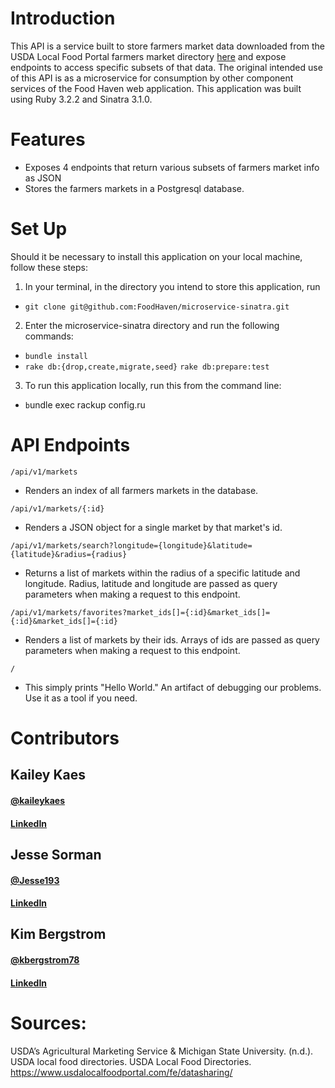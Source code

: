 # Introduction
This API is a service built to store farmers market data downloaded from the USDA Local Food Portal farmers market directory [here](https://www.usdalocalfoodportal.com/fe/datasharing/) and expose endpoints to access specific subsets of that data. The original intended use of this API is as a microservice for consumption by other component services of the Food Haven web application. This application was built using Ruby 3.2.2 and Sinatra 3.1.0.

# Features
* Exposes 4 endpoints that return various subsets of farmers market info as JSON
* Stores the farmers markets in a Postgresql database. 

# Set Up
Should it be necessary to install this application on your local machine, follow these steps: 
1. In your terminal, in the directory you intend to store this application, run 
 - ```git clone git@github.com:FoodHaven/microservice-sinatra.git```
2. Enter the microservice-sinatra directory and run the following commands: 
 - ```bundle install```
 - ```rake db:{drop,create,migrate,seed}```
   ```rake db:prepare:test```
3. To run this application locally, run this from the command line: 
 - ```b```undle exec rackup config.ru

# API Endpoints
`/api/v1/markets`
- Renders an index of all farmers markets in the database.

`/api/v1/markets/{:id}`
- Renders a JSON object for a single market by that market's id.

`/api/v1/markets/search?longitude={longitude}&latitude={latitude}&radius={radius}`
- Returns a list of markets within the radius of a specific latitude and longitude. Radius, latitude and longitude are passed as query parameters when making a request to this endpoint.

`/api/v1/markets/favorites?market_ids[]={:id}&market_ids[]={:id}&market_ids[]={:id}`
- Renders a list of markets by their ids. Arrays of ids are passed as query parameters when making a request to this endpoint. 

`/`
- This simply prints "Hello World." An artifact of debugging our problems. Use it as a tool if you need.

# Contributors
## Kailey Kaes
#### [@kaileykaes](https://github.com/kaileykaes) 
#### [LinkedIn](https://www.linkedin.com/in/kaileykaes/)

## Jesse Sorman
#### [@Jesse193](https://github.com/Jesse193) 
#### [LinkedIn](https://www.linkedin.com/in/jesse-sorman/)

## Kim Bergstrom
#### [@kbergstrom78](https://github.com/kbergstrom78)
#### [LinkedIn](https://www.linkedin.com/in/kimberley-bergstrom/)

# Sources: 
USDA’s Agricultural Marketing Service &amp; Michigan State University. (n.d.). USDA local food directories. USDA Local Food Directories. https://www.usdalocalfoodportal.com/fe/datasharing/ 